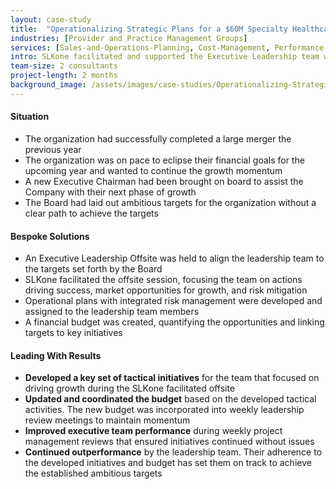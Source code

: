```yaml
---
layout: case-study
title:  "Operationalizing Strategic Plans for a $60M Specialty Healthcare Provider"
industries: [Provider and Practice Management Groups]
services: [Sales-and-Operations-Planning, Cost-Management, Performance-Improvement]
intro: SLKone facilitated and supported the Executive Leadership team with refining a strategic plan and operationalizing the approach to implementing the plan
team-size: 2 consultants
project-length: 2 months
background_image: /assets/images/case-studies/Operationalizing-Strategic-Plans-for-a-60M-Specialty-Healthcare-Provider.jpg
---
```


#### Situation
- The organization had successfully completed a large merger the previous year
- The organization was on pace to eclipse their financial goals for the upcoming year and wanted to continue the growth momentum
- A new Executive Chairman had been brought on board to assist the Company with their next phase of growth
- The Board had laid out ambitious targets for the organization without a clear path to achieve the targets

#### Bespoke Solutions
- An Executive Leadership Offsite was held to align the leadership team to the targets set forth by the Board
- SLKone facilitated the offsite session, focusing the team on actions driving success, market opportunities for growth, and risk mitigation
- Operational plans with integrated risk management were developed and assigned to the leadership team members
- A financial budget was created, quantifying the opportunities and linking targets to key initiatives

#### Leading With Results
- **Developed a key set of tactical initiatives** for the team that focused on driving growth during the SLKone facilitated offsite
- **Updated and coordinated the budget** based on the developed tactical activities. The new budget was incorporated into weekly leadership review meetings to maintain momentum
- **Improved executive team performance** during weekly project management reviews that ensured initiatives continued without issues
- **Continued outperformance** by the leadership team.  Their adherence to the developed initiatives and budget has set them on track to achieve the established ambitious targets
